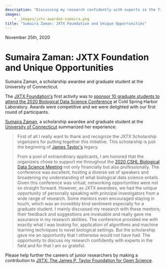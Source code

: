 ```yaml
---
description: "Discussing my research confidently with experts in the field"
images:
    - _images/jxtx-awardee-sumaira.png
title: "Sumaira Zaman: JXTX Foundation and Unique Opportunities"
---
```


<NewsroomDate>November 25th, 2020</NewsroomDate>

# Sumaira Zaman: JXTX Foundation and Unique Opportunities

<FigureImage alt="Sumaira Zaman" image={props.images[0]}></FigureImage>
<figcaption>Sumaira Zaman, a scholarship awardee and graduate student at the University of Connecticut.</figcaption>

The [JXTX Foundation's][1] first activity was to [sponsor 10 graduate students to attend the 2020 Biological Data Science Conference][2] at Cold Spring Harbor Laboratory. Awards were competitive and we were delighted with our first round of participants.

[Sumaira Zaman][3], a scholarship awardee and graduate student at the [University of Connecticut][4] summarized her experience:

> First of all I really want to thank and recognize the JXTX Scholarship organizers for putting together this initiative. This scholarship is just the beginning of [James Taylor's][5] legacy.
>
> From a pool of extraordinary applicants, I am honored that the organizers chose to support me throughout the [2020 CSHL Biological Data Science Meeting][6] not only financially but also professionally. The conference was excellent, hosting a diverse set of speakers and broadening my understanding of what biological data science entails. Given this conference was virtual, networking opportunities were not so straight forward. However, as JXTX awardees, we had the unique opportunity of personally speaking with principal investigators from a wide range of research. Some mentors even encouraged staying in touch, which was an incredibly kind sentiment especially for a graduate student. I mainly discussed my research with these mentors; their feedback and suggestions are invaluable and really gave me assurance in my research abilities. The conference provided me with exactly what I was looking for, application of algorithms and machine learning techniques to novel biological settings. But the scholarship gave me an opportunity that I otherwise would not have had. The opportunity to discuss my research confidently with experts in the field and for that I am so grateful.

Please help further the careers of junior researchers by making a contribution to [JXTX: The James P. Taylor Foundation for Open Science][1].

[1]: /foundation/about-the-jxtx-foundation
[2]: /news/2020-10-jxtx-awardees/
[3]: https://sumairazaman.weebly.com/
[4]: https://uconn.edu/
[5]: https://galaxyproject.org/jxtx/
[6]: https://meetings.cshl.edu/meetings.aspx?meet=DATA&year=20
